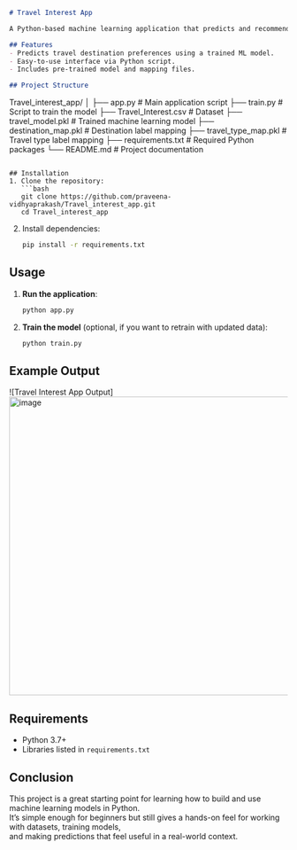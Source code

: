 

```markdown
# Travel Interest App

A Python-based machine learning application that predicts and recommends travel destinations based on user interests.

## Features
- Predicts travel destination preferences using a trained ML model.
- Easy-to-use interface via Python script.
- Includes pre-trained model and mapping files.

## Project Structure
```

Travel\_interest\_app/
│
├── app.py                  # Main application script
├── train.py                # Script to train the model
├── Travel\_Interest.csv     # Dataset
├── travel\_model.pkl        # Trained machine learning model
├── destination\_map.pkl     # Destination label mapping
├── travel\_type\_map.pkl     # Travel type label mapping
├── requirements.txt        # Required Python packages
└── README.md               # Project documentation

````

## Installation
1. Clone the repository:
   ```bash
   git clone https://github.com/praveena-vidhyaprakash/Travel_interest_app.git
   cd Travel_interest_app
````

2. Install dependencies:

   ```bash
   pip install -r requirements.txt
   ```

## Usage

1. **Run the application**:

   ```bash
   python app.py
   ```

2. **Train the model** (optional, if you want to retrain with updated data):

   ```bash
   python train.py
   ```

## Example Output

![Travel Interest App Output]
<img width="947" height="539" alt="image" src="https://github.com/user-attachments/assets/6f64ba7e-35c2-45e9-88c6-2d05d08cd51b" />


## Requirements

* Python 3.7+
* Libraries listed in `requirements.txt`

## Conclusion

This project is a great starting point for learning how to build and use machine learning models in Python.  
It’s simple enough for beginners but still gives a hands-on feel for working with datasets, training models,  
and making predictions that feel useful in a real-world context.



